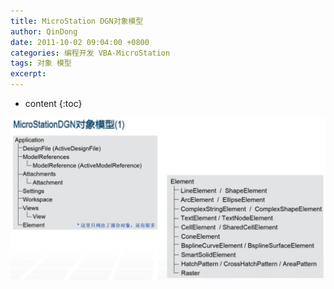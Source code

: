 ```yaml
---
title: MicroStation DGN对象模型
author: QinDong
date: 2011-10-02 09:04:00 +0800
categories: 编程开发 VBA-MicroStation
tags: 对象 模型
excerpt: 
---
```

* content
{:toc}

![](/img/2022/2022-10-02-09-04-27.png)